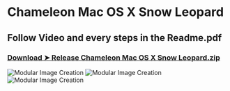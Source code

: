 # Chameleon Mac OS X Snow Leopard
## Follow Video and every steps in the Readme.pdf
### [Download ➤ Release Chameleon Mac OS X Snow Leopard.zip](https://github.com/chris1111/Chameleon-Mac-OS-X-Snow-Leopard/releases/tag/V2)

![Modular Image Creation](https://i62.servimg.com/u/f62/18/50/18/69/untitl14.jpg)
![Modular Image Creation](https://i62.servimg.com/u/f62/18/50/18/69/1captu39.png)
![Modular Image Creation](https://i62.servimg.com/u/f62/18/50/18/69/captur52.jpg)
